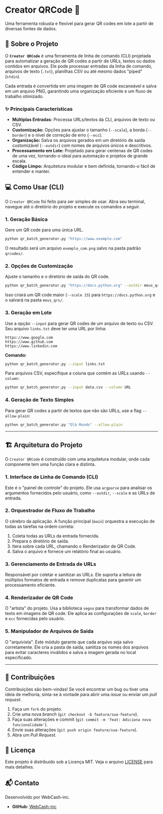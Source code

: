 # Creator QRCode 🚀

[](https://www.python.org/)
[](https://opensource.org/licenses/MIT)
[](https://github.com/WebCash-inc)

Uma ferramenta robusta e flexível para gerar QR codes em lote a partir de diversas fontes de dados.

## 🌟 Sobre o Projeto

O **`Creator QRCode`** é uma ferramenta de linha de comando (CLI) projetada para automatizar a geração de QR codes a partir de URLs, textos ou dados contidos em arquivos. Ele pode processar entradas da linha de comando, arquivos de texto (`.txt`), planilhas CSV ou até mesmo dados "piped" (`stdin`).

Cada entrada é convertida em uma imagem de QR code escaneável e salva em um arquivo PNG, garantindo uma organização eficiente e um fluxo de trabalho otimizado.

### ✨ Principais Características

  * **Múltiplas Entradas:** Processa URLs/textos da CLI, arquivos de texto ou CSV.
  * **Customização:** Opções para ajustar o tamanho (`--scale`), a borda (`--border`) e o nível de correção de erro (`--ecc`).
  * **Organização:** Salva os arquivos gerados em um diretório de saída customizável (`--outdir`) com nomes de arquivos únicos e descritivos.
  * **Processamento em Lote:** Projetado para gerar centenas de QR codes de uma vez, tornando-o ideal para automação e projetos de grande escala.
  * **Código Limpo:** Arquitetura modular e bem definida, tornando-o fácil de entender e manter.

## 💻 Como Usar (CLI)

O `Creator QRCode` foi feito para ser simples de usar. Abra seu terminal, navegue até o diretório do projeto e execute os comandos a seguir.

### 1\. Geração Básica

Gere um QR code para uma única URL.

```bash
python qr_batch_generator.py "https://www.exemplo.com"
```

O resultado será um arquivo `exemplo_com.png` salvo na pasta padrão `qrcodes/`.

### 2\. Opções de Customização

Ajuste o tamanho e o diretório de saída do QR code.

```bash
python qr_batch_generator.py "https://docs.python.org" --outdir meus_qrs --scale 15
```

Isso criará um QR code maior (`--scale 15`) para `https://docs.python.org` e o salvará na pasta `meus_qrs/`.

### 3\. Geração em Lote

Use a opção `--input` para gerar QR codes de um arquivo de texto ou CSV.
Seu arquivo `links.txt` deve ter uma URL por linha:

```
https://www.google.com
https://www.github.com
https://www.linkedin.com
```

**Comando:**

```bash
python qr_batch_generator.py --input links.txt
```

Para arquivos CSV, especifique a coluna que contém as URLs usando `--column`:

```bash
python qr_batch_generator.py --input data.csv --column URL
```

### 4\. Geração de Texto Simples

Para gerar QR codes a partir de textos que não são URLs, use a flag `--allow-plain`:

```bash
python qr_batch_generator.py "Olá Mundo" --allow-plain
```

-----

## 🏗️ Arquitetura do Projeto

O `Creator QRCode` é construído com uma arquitetura modular, onde cada componente tem uma função clara e distinta.

### 1\. **Interface de Linha de Comando (CLI)**

Este é o "painel de controle" do projeto. Ele usa `argparse` para analisar os argumentos fornecidos pelo usuário, como `--outdir`, `--scale` e as URLs de entrada.

### 2\. **Orquestrador de Fluxo de Trabalho**

O cérebro da aplicação. A função principal (`main`) orquestra a execução de todas as tarefas na ordem correta:

1.  Coleta todas as URLs da entrada fornecida.
2.  Prepara o diretório de saída.
3.  Itera sobre cada URL, chamando o Renderizador de QR Code.
4.  Salva o arquivo e fornece um relatório final ao usuário.

### 3\. **Gerenciamento de Entrada de URLs**

Responsável por coletar e sanitizar as URLs. Ele suporta a leitura de múltiplos formatos de entrada e remove duplicatas para garantir um processamento eficiente.

### 4\. **Renderizador de QR Code**

O "artista" do projeto. Usa a biblioteca `segno` para transformar dados de texto em imagens de QR code. Ele aplica as configurações de `scale`, `border` e `ecc` fornecidas pelo usuário.

### 5\. **Manipulador de Arquivos de Saída**

O "arquivista". Este módulo garante que cada arquivo seja salvo corretamente. Ele cria a pasta de saída, sanitiza os nomes dos arquivos para evitar caracteres inválidos e salva a imagem gerada no local especificado.

-----

## 🤝 Contribuições

Contribuições são bem-vindas\! Se você encontrar um bug ou tiver uma ideia de melhoria, sinta-se à vontade para abrir uma *issue* ou enviar um *pull request*.

1.  Faça um `fork` do projeto.
2.  Crie uma nova *branch* (`git checkout -b feature/sua-feature`).
3.  Faça suas alterações e commit (`git commit -m 'feat: Adiciona nova funcionalidade'`).
4.  Envie suas alterações (`git push origin feature/sua-feature`).
5.  Abra um *Pull Request*.

## 📄 Licença

Este projeto é distribuído sob a Licença MIT. Veja o arquivo [LICENSE](https://www.google.com/search?q=LICENSE) para mais detalhes.

## 📬 Contato

Desenvolvido por WebCash-inc.

  * **GitHub:** [WebCash-inc](https://github.com/WebCash-inc)
